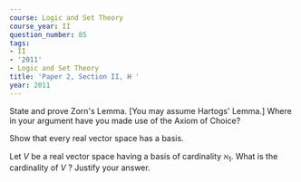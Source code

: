 ```yaml
---
course: Logic and Set Theory
course_year: II
question_number: 85
tags:
- II
- '2011'
- Logic and Set Theory
title: 'Paper 2, Section II, H '
year: 2011
---
```




State and prove Zorn's Lemma. [You may assume Hartogs' Lemma.] Where in your argument have you made use of the Axiom of Choice?

Show that every real vector space has a basis.

Let $V$ be a real vector space having a basis of cardinality $\aleph_{1}$. What is the cardinality of $V$ ? Justify your answer.